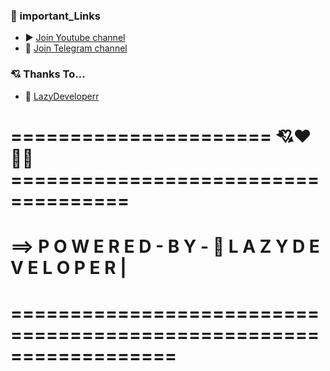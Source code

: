 

### 🔗 important_Links
- ▶ [Join Youtube channel](https://www.youtube.com/@LazyDeveloperr)
- 🎁 [Join Telegram channel](https://telegram.me/LazyDeveloper)


### 💘 Thanks To...
- 🍟 [LazyDeveloperr](https://github.com/LazyDeveloperr) 


# ====================== 💘❤👩‍💻====================================
#    ==> P O W E R E D - B Y - 🤞 L A Z Y D E V E L O P E  R        |
# ==================================================================
